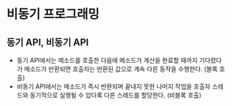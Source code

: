 # 비동기 프로그래밍


## 동기 API, 비동기 API
- 동기 API에서는 메소드를 호출한 다음에 메소드가 계산을 완료할 때까지 기다렸다가 메소드가 반환되면 호출자는 반환된 값으로 계속 다른 동작을 수행한다. (블록 호출)
- 비동기 API에서는 메소드가 즉시 반환되며 끝내지 못한 나머지 작업을 호출자 스레드와 동기적으로 실행될 수 있다록 다른 스레드를 할당한다. (비블록 호출)

